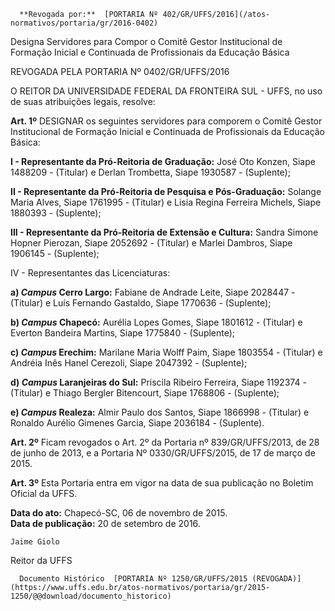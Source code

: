       **Revogada por:**  [PORTARIA Nº 402/GR/UFFS/2016](/atos-normativos/portaria/gr/2016-0402) 

   Designa Servidores para Compor o Comitê Gestor Institucional de Formação Inicial e Continuada de Profissionais da Educação Básica  

REVOGADA PELA PORTARIA Nº 0402/GR/UFFS/2016

 O REITOR DA UNIVERSIDADE FEDERAL DA FRONTEIRA SUL - UFFS, no uso de suas atribuições legais, resolve:

 **Art. 1º** DESIGNAR os seguintes servidores para comporem o Comitê Gestor Institucional de Formação Inicial e Continuada de Profissionais da Educação Básica:

 **I - Representante da Pró-Reitoria de Graduação:** José Oto Konzen, Siape 1488209 - (Titular) e Derlan Trombetta, Siape 1930587 - (Suplente);

 **II - Representante da Pró-Reitoria de Pesquisa e Pós-Graduação:** Solange Maria Alves, Siape 1761995 - (Titular) e Lisia Regina Ferreira Michels, Siape 1880393 - (Suplente);

 **III - Representante da Pró-Reitoria de Extensão e Cultura:** Sandra Simone Hopner Pierozan, Siape 2052692 - (Titular) e Marlei Dambros, Siape 1906145 - (Suplente);

 IV - Representantes das Licenciaturas:

 **a) *Campus* Cerro Largo:** Fabiane de Andrade Leite, Siape 2028447 - (Titular) e Luís Fernando Gastaldo, Siape 1770636 - (Suplente);

 **b) *Campus* Chapecó:** Aurélia Lopes Gomes, Siape 1801612 - (Titular) e Everton Bandeira Martins, Siape 1775840 - (Suplente);

 **c) *Campus* Erechim:** Marilane Maria Wolff Paim, Siape 1803554 - (Titular) e Andréia Inês Hanel Cerezoli, Siape 2047392 - (Suplente);

 **d) *Campus* Laranjeiras do Sul:** Priscila Ribeiro Ferreira, Siape 1192374 - (Titular) e Thiago Bergler Bitencourt, Siape 1768806 - (Suplente);

 **e) *Campus* Realeza:** Almir Paulo dos Santos, Siape 1866998 - (Titular) e Ronaldo Aurélio Gimenes Garcia, Siape 2036184 - (Suplente).

 **Art. 2º** Ficam revogados o Art. 2º da Portaria nº 839/GR/UFFS/2013, de 28 de junho de 2013, e a Portaria Nº 0330/GR/UFFS/2015, de 17 de março de 2015.

 **Art. 3º** Esta Portaria entra em vigor na data de sua publicação no Boletim Oficial da UFFS.

  

   **Data do ato:** Chapecó-SC, 06 de novembro de 2015.   
 **Data de publicação:**  20 de setembro de 2016. 

    Jaime Giolo   
 Reitor da UFFS 

      Documento Histórico  [PORTARIA Nº 1250/GR/UFFS/2015 (REVOGADA)](https://www.uffs.edu.br/atos-normativos/portaria/gr/2015-1250/@@download/documento_historico)     
      